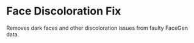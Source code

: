 # Face Discoloration Fix

Removes dark faces and other discoloration issues from faulty FaceGen data.
